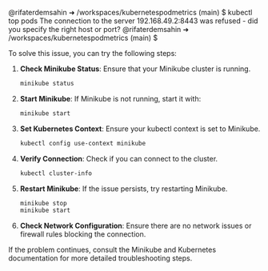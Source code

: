 @rifaterdemsahin ➜ /workspaces/kubernetespodmetrics (main) $ kubectl top pods
The connection to the server 192.168.49.2:8443 was refused - did you specify the right host or port?
@rifaterdemsahin ➜ /workspaces/kubernetespodmetrics (main) $ 

To solve this issue, you can try the following steps:

1. **Check Minikube Status**:
    Ensure that your Minikube cluster is running.
    ```sh
    minikube status
    ```

2. **Start Minikube**:
    If Minikube is not running, start it with:
    ```sh
    minikube start
    ```

3. **Set Kubernetes Context**:
    Ensure your kubectl context is set to Minikube.
    ```sh
    kubectl config use-context minikube
    ```

4. **Verify Connection**:
    Check if you can connect to the cluster.
    ```sh
    kubectl cluster-info
    ```

5. **Restart Minikube**:
    If the issue persists, try restarting Minikube.
    ```sh
    minikube stop
    minikube start
    ```

6. **Check Network Configuration**:
    Ensure there are no network issues or firewall rules blocking the connection.

If the problem continues, consult the Minikube and Kubernetes documentation for more detailed troubleshooting steps.